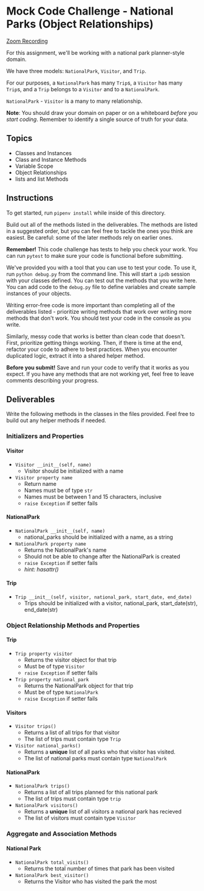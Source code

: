 # Mock Code Challenge - National Parks (Object Relationships)

[Zoom Recording](https://youtu.be/C6MN1WYvmbc)

For this assignment, we'll be working with a national park planner-style domain.

We have three models: `NationalPark`, `Visitor`, and `Trip`.

For our purposes, a `NationalPark` has many `Trip`s, a `Visitor` has many
`Trip`s, and a `Trip` belongs to a `Visitor` and to a `NationalPark`.

`NationalPark` - `Visitor` is a many to many relationship.

**Note**: You should draw your domain on paper or on a whiteboard _before you
start coding_. Remember to identify a single source of truth for your data.

## Topics

- Classes and Instances
- Class and Instance Methods
- Variable Scope
- Object Relationships
- lists and list Methods

## Instructions

To get started, run `pipenv install` while inside of this directory.

Build out all of the methods listed in the deliverables. The methods are listed
in a suggested order, but you can feel free to tackle the ones you think are
easiest. Be careful: some of the later methods rely on earlier ones.

**Remember!** This code challenge has tests to help you check your work. You
can run `pytest` to make sure your code is functional before submitting.

We've provided you with a tool that you can use to test your code. To use it,
run `python debug.py` from the command line. This will start a `ipdb` session
with your classes defined. You can test out the methods that you write here. You
can add code to the `debug.py` file to define variables and create sample
instances of your objects.

Writing error-free code is more important than completing all of the
deliverables listed - prioritize writing methods that work over writing more
methods that don't work. You should test your code in the console as you write.

Similarly, messy code that works is better than clean code that doesn't. First,
prioritize getting things working. Then, if there is time at the end, refactor
your code to adhere to best practices. When you encounter duplicated logic,
extract it into a shared helper method.

**Before you submit!** Save and run your code to verify that it works as you
expect. If you have any methods that are not working yet, feel free to leave
comments describing your progress.

## Deliverables

Write the following methods in the classes in the files provided. Feel free to
build out any helper methods if needed.

### Initializers and Properties

#### Visitor

- `Visitor __init__(self, name)`
  - Visitor should be initialized with a name
- `Visitor property name`
  - Return name
  - Names must be of type `str`
  - Names must be between 1 and 15 characters, inclusive
  - `raise Exception` if setter fails

#### NationalPark

- `NationalPark __init__(self, name)`
  - national_parks should be initialized with a name, as a string
- `NationalPark property name`
  - Returns the NationalPark's name
  - Should not be able to change after the NationalPark is created
  - `raise Exception` if setter fails
  - _hint: hasattr()_

#### Trip

- `Trip __init__(self, visitor, national_park, start_date, end_date)`
  - Trips should be initialized with a visitor, national_park, start_date(str), end_date(str)

### Object Relationship Methods and Properties

#### Trip

- `Trip property visitor`
  - Returns the visitor object for that trip
  - Must be of type `Visitor`
  - `raise Exception` if setter fails
- `Trip property national_park`
  - Returns the NationalPark object for that trip
  - Must be of type `NationalPark`
  - `raise Exception` if setter fails

#### Visitors

- `Visitor trips()`
  - Returns a list of all trips for that visitor
  - The list of trips must contain type `Trip`
- `Visitor national_parks()`
  - Returns a **unique** list of all parks who that visitor has visited.
  - The list of national parks must contain type `NationalPark`

#### NationalPark

- `NationalPark trips()`
  - Returns a list of all trips planned for this national park
  - The list of trips must contain type `trip`
- `NationalPark visitors()`
  - Returns a **unique** list of all visitors a national park has recieved
  - The list of visitors must contain type `Visitor`

### Aggregate and Association Methods

#### National Park

- `NationalPark total_visits()`
  - Returns the total number of times that park has been visited
- `NationalPark best_visitor()`
  - Returns the Visitor who has visited the park the most
